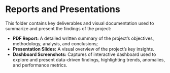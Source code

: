 # Reports and Presentations

This folder contains key deliverables and visual documentation used to summarize and present the findings of the project:

- **PDF Report:** A detailed written summary of the project’s objectives, methodology, analysis, and conclusions;
- **Presentation Slides:** A visual overview of the project’s key insights.
- **Dashboard Screenshots:** Captures of interactive dashboard used to explore and present data-driven findings, highlighting trends, anomalies, and performance metrics.

